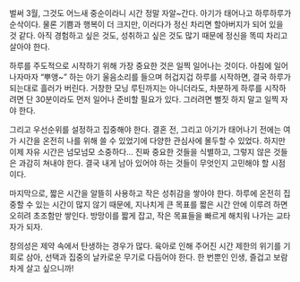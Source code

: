 벌써 3월, 그것도 어느새 중순이라니 시간 정말 자알~간다. 아기가 태어나고 하루하루가 순삭이다. 물론 기쁨과 행복이 더 크지만, 이러다가 정신 차리면 할아버지가 되어 있을 것 같다. 아직 경험하고 싶은 것도, 성취하고 싶은 것도 많기 때문에 정신을 똑띠 차리고 살아야 한다.

하루를 주도적으로 시작하기 위해 가장 중요한 것은 일찍 일어나는 것이다. 아침에 일어나자마자 “뿌앵~” 하는 아기 울음소리를 들으며 허겁지겁 하루를 시작하면, 결국 하루가 되는대로 흘러가 버린다. 거창한 모닝 루틴까지는 아니더라도, 차분하게 하루를 시작하려면 단 30분이라도 먼저 일어나 준비할 필요가 있다. 그러려면 뻘짓 하지 말고 일찍 자야 한다.

그리고 우선순위를 설정하고 집중해야 한다. 결혼 전, 그리고 아기가 태어나기 전에는 여가 시간을 온전히 나를 위해 쓸 수 있었기에 다양한 관심사에 몰두할 수 있었다. 하지만 이제 자유 시간은 넘모넘모 소중하다... 진짜 중요한 것들을 식별하고, 그렇지 않은 것들은 과감히 쳐내야 한다. 결국 내게 남아 있어야 하는 것들이 무엇인지 고민해야 할 시점이다.

마지막으로, 짧은 시간을 알뜰히 사용하고 작은 성취감을 쌓아야 한다. 하루에 온전히 집중할 수 있는 시간이 많지 않기 때문에, 지나치게 큰 목표를 짧은 시간 안에 이루려 하면 오히려 초조함만 쌓인다. 방망이를 짧게 잡고, 작은 목표들을 빠르게 해치워 나가는 교타자가 되자.

창의성은 제약 속에서 탄생하는 경우가 많다. 육아로 인해 주어진 시간 제한의 위기를 기회로 삼아, 선택과 집중의 날카로운 무기로 다듬어야 한다. 한 번뿐인 인생, 즐겁고 보람차게 살고 싶으니까!
